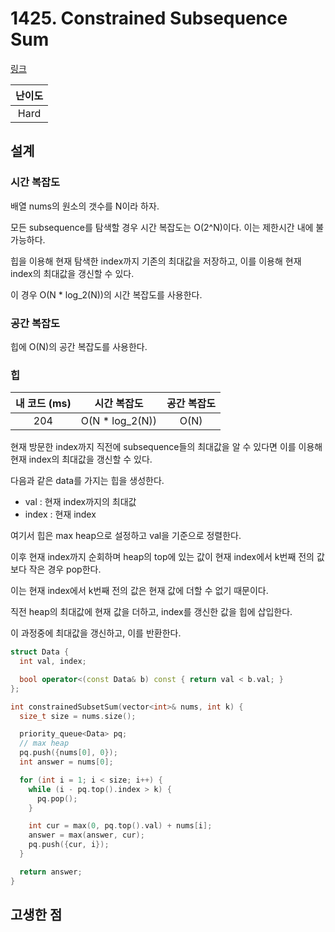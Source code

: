 # 1425. Constrained Subsequence Sum

[링크](https://leetcode.com/problems/constrained-subsequence-sum/description/)

| 난이도 |
| :----: |
|  Hard  |

## 설계

### 시간 복잡도

배열 nums의 원소의 갯수를 N이라 하자.

모든 subsequence를 탐색할 경우 시간 복잡도는 O(2^N)이다. 이는 제한시간 내에 불가능하다.

힙을 이용해 현재 탐색한 index까지 기존의 최대값을 저장하고, 이를 이용해 현재 index의 최대값을 갱신할 수 있다.

이 경우 O(N \* log_2(N))의 시간 복잡도를 사용한다.

### 공간 복잡도

힙에 O(N)의 공간 복잡도를 사용한다.

### 힙

| 내 코드 (ms) |   시간 복잡도    | 공간 복잡도 |
| :----------: | :--------------: | :---------: |
|     204      | O(N \* log_2(N)) |    O(N)     |

현재 방문한 index까지 직전에 subsequence들의 최대값을 알 수 있다면 이를 이용해 현재 index의 최대값을 갱신할 수 있다.

다음과 같은 data를 가지는 힙을 생성한다.

- val : 현재 index까지의 최대값
- index : 현재 index

여기서 힙은 max heap으로 설정하고 val을 기준으로 정렬한다.

이후 현재 index까지 순회하며 heap의 top에 있는 값이 현재 index에서 k번째 전의 값보다 작은 경우 pop한다.

이는 현재 index에서 k번째 전의 값은 현재 값에 더할 수 없기 때문이다.

직전 heap의 최대값에 현재 값을 더하고, index를 갱신한 값을 힙에 삽입한다.

이 과정중에 최대값을 갱신하고, 이를 반환한다.

```cpp
struct Data {
  int val, index;

  bool operator<(const Data& b) const { return val < b.val; }
};

int constrainedSubsetSum(vector<int>& nums, int k) {
  size_t size = nums.size();

  priority_queue<Data> pq;
  // max heap
  pq.push({nums[0], 0});
  int answer = nums[0];

  for (int i = 1; i < size; i++) {
    while (i - pq.top().index > k) {
      pq.pop();
    }

    int cur = max(0, pq.top().val) + nums[i];
    answer = max(answer, cur);
    pq.push({cur, i});
  }

  return answer;
}
```

## 고생한 점
